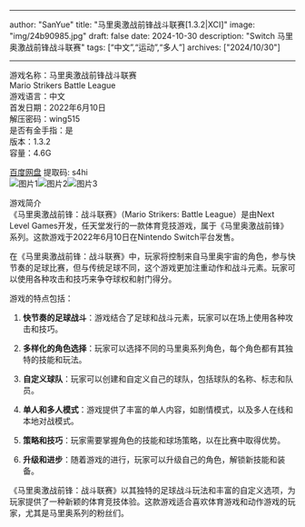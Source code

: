 
---
author: "SanYue"
title: "马里奥激战前锋战斗联赛[1.3.2|XCI]"
image: "img/24b90985.jpg"
draft: false
date: 2024-10-30
description: "Switch 马里奥激战前锋战斗联赛"
tags: [“中文”,“运动”,“多人”]
archives: ["2024/10/30"]

---

游戏名称：马里奥激战前锋战斗联赛   
Mario Strikers Battle League    
游戏语言：中文  
首发日期：2022年6月10日  
解压密码：wing515  
是否有金手指：是  
版本：1.3.2   
容量：4.6G

[百度网盘](https://pan.baidu.com/s/1fKmbH9-1VVNV3pbPX8zeKQ) 提取码: s4hi  
![图片1](img/1c15423e.jpg)![图片2](img/7efaf2f3.jpg)![图片3](img/ed0cebf8.jpg)  

游戏简介  
《马里奥激战前锋：战斗联赛》（Mario Strikers: Battle League）是由Next Level Games开发，任天堂发行的一款体育竞技游戏，属于《马里奥激战前锋》系列。这款游戏于2022年6月10日在Nintendo Switch平台发售。

在《马里奥激战前锋：战斗联赛》中，玩家将控制来自马里奥宇宙的角色，参与快节奏的足球比赛，但与传统足球不同，这个游戏更加注重动作和战斗元素。玩家可以使用各种攻击和技巧来争夺球权和射门得分。

游戏的特点包括：

1. **快节奏的足球战斗**：游戏结合了足球和战斗元素，玩家可以在场上使用各种攻击和技巧。

2. **多样化的角色选择**：玩家可以选择不同的马里奥系列角色，每个角色都有其独特的技能和玩法。

3. **自定义球队**：玩家可以创建和自定义自己的球队，包括球队的名称、标志和队员。

4. **单人和多人模式**：游戏提供了丰富的单人内容，如剧情模式，以及多人在线和本地对战模式。

5. **策略和技巧**：玩家需要掌握角色的技能和球场策略，以在比赛中取得优势。

6. **升级和进步**：随着游戏的进行，玩家可以升级自己的角色，解锁新技能和装备。

《马里奥激战前锋：战斗联赛》以其独特的足球战斗玩法和丰富的自定义选项，为玩家提供了一种新颖的体育竞技体验。这款游戏适合喜欢体育游戏和动作游戏的玩家，尤其是马里奥系列的粉丝们。
